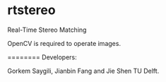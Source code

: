 rtstereo
========

Real-Time Stereo Matching 

OpenCV is required to operate images. 

========
Developers: 

Gorkem Saygili, Jianbin Fang and Jie Shen TU Delft. 

